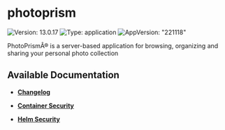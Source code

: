 # photoprism

![Version: 13.0.17](https://img.shields.io/badge/Version-13.0.17-informational?style=flat-square) ![Type: application](https://img.shields.io/badge/Type-application-informational?style=flat-square) ![AppVersion: "221118"](https://img.shields.io/badge/AppVersion-"221118"-informational?style=flat-square)

PhotoPrismÂ® is a server-based application for browsing, organizing and sharing your personal photo collection

## Available Documentation

- [**Changelog**](CHANGELOG)

- [**Container Security**](container-security)

- [**Helm Security**](helm-security)

